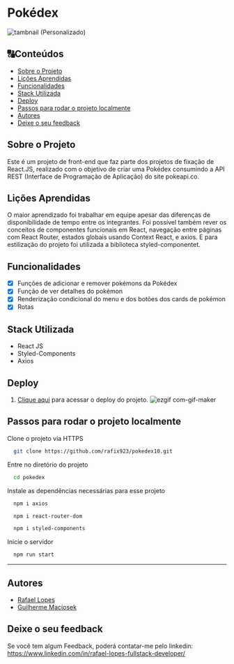 # Pokédex
![tambnail (Personalizado)](https://user-images.githubusercontent.com/99361183/198978859-ef02bcaf-04b9-45d7-88f7-44628acdf779.jpeg)

##  🔠Conteúdos
<!--ts-->
   * [Sobre o Projeto](#sobre-o-projeto)
   * [Lições Aprendidas](#lições-aprendidas)
   * [Funcionalidades](#funcionalidades)
   * [Stack Utilizada](#stack-utilizada)
   * [Deploy](#deploy)
   * [Passos para rodar o projeto localmente](#passos-para-rodar-o-projeto-localmente)
   * [Autores](#autores)
   * [ Deixe o seu feedback](#deixe-o-seu-feedback)
<!--te-->

## Sobre o Projeto

Este é um projeto de front-end que faz parte dos projetos de fixação de React.JS, realizado com o objetivo de criar uma Pokédex consumindo a API REST (Interface de Programação de Aplicação) do site pokeapi.co.

## Lições Aprendidas

O maior aprendizado foi trabalhar em equipe apesar das diferenças de disponibilidade de tempo entre os integrantes. Foi possível também rever os conceitos de componentes funcionais em React, navegação entre páginas com React Router, estados globais usando Context React, e axios. E para estilização do projeto foi utilizada a biblioteca styled-componentet. 

## Funcionalidades

- [x] Funções de adicionar e remover pokémons da Pokédex
- [x] Função de ver detalhes do pokémon
- [x] Renderização condicional do menu e dos botões dos cards de pokémon
- [x] Rotas

## Stack Utilizada

+ React JS
+ Styled-Components
+ Axios

## Deploy 

1) [Clique aqui](https://alcoholic-twig.surge.sh) para acessar o deploy do projeto.
![ezgif com-gif-maker](https://user-images.githubusercontent.com/99361183/198992950-7d7e128f-92d7-4936-acd2-053b010da9fe.gif)

## Passos para rodar o projeto localmente
  
Clone o projeto via HTTPS

```bash
  git clone https://github.com/rafix923/pokedex10.git
```

Entre no diretório do projeto

```bash
  cd pokedex
```

Instale as dependências necessárias para esse projeto

```bash
  npm i axios
```

```bash
  npm i react-router-dom
```

```bash
  npm i styled-components
```

Inicie o servidor

```bash
  npm run start
```

 --- 
##  Autores
  
- [Rafael Lopes](https://github.com/rafix923)
- [Guilherme Maciosek](https://github.com/glmaciosek) 

## Deixe o seu feedback

Se você tem algum Feedback, poderá contatar-me pelo linkedin: https://www.linkedin.com/in/rafael-lopes-fullstack-developer/

